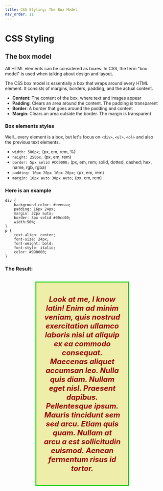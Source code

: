 ```yaml
---
title: CSS Styling; The Box Model
nav_order: 11
---
```


# CSS Styling

## The box model

All HTML elements can be considered as boxes. In CSS, the term "box model" is used when talking about design and layout.

The CSS box model is essentially a box that wraps around every HTML element. It consists of margins, borders, padding, and the actual content.

- **Content**: The content of the box, where text and images appear
- **Padding**: Clears an area around the content. The padding is transparent
- **Border**: A border that goes around the padding and content
- **Margin**: Clears an area outside the border. The margin is transparent

### Box elements styles

Well...every element is a box, but let's focus on `<div>`, `<ul>`, `<ol>` and also the previous text elements.

- `width: 500px;` (px, em, rem, %)
- `height: 250px;` (px, em, rem)
- `border: 5px solid #CC0000;` (px, em, rem; solid, dotted, dashed; hex, name, rgb, rgba)
- `padding: 10px 20px 10px 20px;` (px, em, rem)
- `margin: 10px auto 30px auto;` (px, em, rem)

### Here is an example

```
div {
    background-color: #eeeeaa;
    padding: 16px 24px;
    margin: 32px auto;
    border: 3px solid #00cc00;
    width:50%;
}
p {
    text-align: center;
    font-size: 24px;
    font-weight: bold;
    font-style: italic;
    color: #990000;
}
```

### The Result:

<div style="background-color: #eeeeaa; padding: 16px 24px; margin: 32px auto; border: 3px solid #00cc00; width:50%;">
    <p style="text-align: center; font-size: 24px; font-weight: bold; font-style: italic; color: #990000;">Look at me, I
    know latin! Enim ad minim veniam, quis nostrud exercitation ullamco laboris nisi ut aliquip ex ea commodo consequat.
Maecenas aliquet accumsan leo. Nulla quis diam. Nullam eget nisl. Praesent dapibus. Pellentesque ipsum. Mauris tincidunt
sem sed arcu. Etiam quis quam. Nullam at arcu a est sollicitudin euismod. Aenean fermentum  risus id tortor.</p>
</div>

